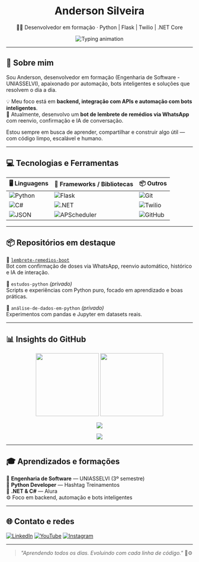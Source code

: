 <h1 align="center">Anderson Silveira</h1>

<p align="center"> 
  👨‍💻 Desenvolvedor em formação · Python | Flask | Twilio | .NET Core
</p>

<p align="center">
  <img src="https://readme-typing-svg.herokuapp.com?font=Fira+Code&pause=1000&center=true&vCenter=true&width=500&lines=Construindo+bots+que+cuidam+de+você;Automatizando+com+Python+e+.NET;Dev+em+evolução+contínua!+🚀" alt="Typing animation" />
</p>

---

## 🧠 Sobre mim

Sou Anderson, desenvolvedor em formação (Engenharia de Software - UNIASSELVI), apaixonado por automação, bots inteligentes e soluções que resolvem o dia a dia.

💡 Meu foco está em **backend, integração com APIs e automação com bots inteligentes**.  
📱 Atualmente, desenvolvo um **bot de lembrete de remédios via WhatsApp** com reenvio, confirmação e IA de conversação.

Estou sempre em busca de aprender, compartilhar e construir algo útil — com código limpo, escalável e humano.

---

## 💻 Tecnologias e Ferramentas

| 🖥️ Linguagens | 🔧 Frameworks / Bibliotecas | 📦 Outros |
|--------------|-----------------------------|-----------|
| ![Python](https://img.shields.io/badge/Python-3776AB?style=flat&logo=python&logoColor=white) | ![Flask](https://img.shields.io/badge/Flask-000000?style=flat&logo=flask&logoColor=white) | ![Git](https://img.shields.io/badge/Git-F05032?style=flat&logo=git&logoColor=white) |
| ![C#](https://img.shields.io/badge/C%23-239120?style=flat&logo=c-sharp&logoColor=white) | ![.NET](https://img.shields.io/badge/.NET-512BD4?style=flat&logo=dotnet&logoColor=white) | ![Twilio](https://img.shields.io/badge/Twilio-F22F46?style=flat&logo=twilio&logoColor=white) |
| ![JSON](https://img.shields.io/badge/JSON-000000?style=flat&logo=json&logoColor=white) | ![APScheduler](https://img.shields.io/badge/APScheduler-grey?style=flat) | ![GitHub](https://img.shields.io/badge/GitHub-181717?style=flat&logo=github&logoColor=white) |

---

## 📦 Repositórios em destaque

🔹 [`lembrete-remedios-boot`](https://github.com/andjpython/lembrete-remedios-boot)  
Bot com confirmação de doses via WhatsApp, reenvio automático, histórico e IA de interação.

🔹 `estudos-python` *(privado)*  
Scripts e experiências com Python puro, focado em aprendizado e boas práticas.

🔹 `análise-de-dados-em-python` *(privado)*  
Experimentos com pandas e Jupyter em datasets reais.

---

## 📊 Insights do GitHub

<p align="center">
  <img height="170em" src="https://github-readme-stats.vercel.app/api?username=andjpython&show_icons=true&theme=tokyonight&hide=issues&count_private=true" />
  <img height="170em" src="https://github-readme-stats.vercel.app/api/top-langs/?username=andjpython&layout=compact&theme=tokyonight&hide_title=true" />
</p>

<p align="center">
  <img src="https://streak-stats.demolab.com?user=andjpython&theme=tokyonight&hide_border=false&fire=DD2727&ring=5BCDEC&currStreakNum=00F8A9&dates=CCCCCC" />
</p>

<p align="center">
  <img src="https://github-profile-summary-cards.vercel.app/api/cards/profile-details?username=andjpython&theme=tokyonight" />
</p>

---

## 🎓 Aprendizados e formações

📘 **Engenharia de Software** — UNIASSELVI (3º semestre)  
🐍 **Python Developer** — Hashtag Treinamentos  
🧱 **.NET & C#** — Alura  
⚙️ Foco em backend, automação e bots inteligentes

---

## 🌐 Contato e redes

[![LinkedIn](https://img.shields.io/badge/-LinkedIn-blue?logo=linkedin&style=flat-square)](https://www.linkedin.com/in/andjpython)
[![YouTube](https://img.shields.io/badge/-YouTube-black?logo=youtube&style=flat-square)](https://www.youtube.com/channel/UC3QkbGyvHoEwRVAB5gx_4xQ)
[![Instagram](https://img.shields.io/badge/-Instagram-purple?logo=instagram&style=flat-square)](https://www.instagram.com/andersonsilveira1979)

---

> _"Aprendendo todos os dias. Evoluindo com cada linha de código."_ 🧠⚙️
